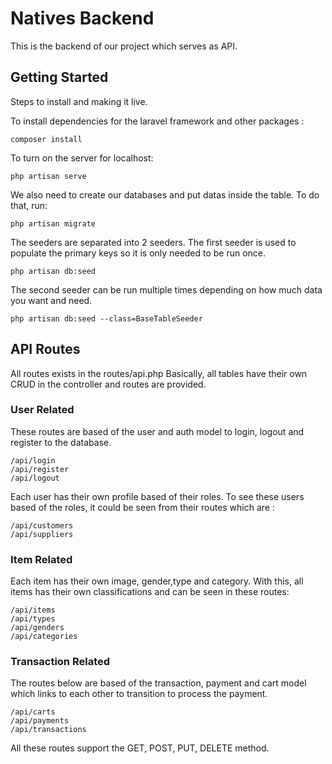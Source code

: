 # Natives Backend

This is the backend of our project which serves as API.

## Getting Started

Steps to install and making it live.

To install dependencies for the laravel framework and other packages : 
```
composer install
```

To turn on the server for localhost:
```
php artisan serve
```

We also need to create our databases and put datas inside the table. To do that, run:
```
php artisan migrate
```

The seeders are separated into 2 seeders. The first seeder is used to populate the primary keys so it is only needed to be run once.
```
php artisan db:seed
```
The second seeder can be run multiple times depending on how much data you want and need.
```
php artisan db:seed --class=BaseTableSeeder
```

## API Routes 

All routes exists in the routes/api.php
Basically, all tables have their own CRUD in the controller and routes are provided.

### User Related 

These routes are based of the user and auth model to login, logout and register to the database.

```
/api/login
/api/register
/api/logout
```

Each user has their own profile based of their roles. To see these users based of the roles, it could be seen from their routes which are :
```
/api/customers
/api/suppliers
```

### Item Related

Each item has their own image, gender,type and category. With this, all items has their own classifications and can be seen in these routes: 
```
/api/items
/api/types
/api/genders
/api/categories
```

### Transaction Related

The routes below are based of the transaction, payment and cart model which links to each other to transition to process the payment.
```
/api/carts
/api/payments
/api/transactions
```

All these routes support the GET, POST, PUT, DELETE method.
